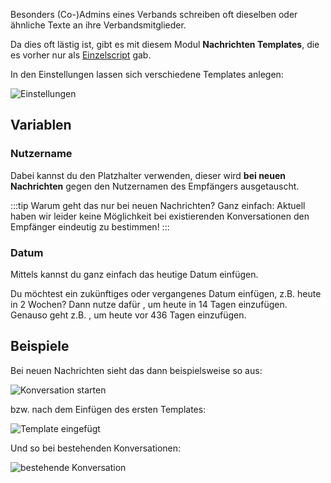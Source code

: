 Besonders (Co-)Admins eines Verbands schreiben oft dieselben oder ähnliche Texte an ihre Verbandsmitglieder.

Da dies oft lästig ist, gibt es mit diesem Modul **Nachrichten Templates**, die es vorher nur als [Einzelscript](https://forum.leitstellenspiel.de/index.php?thread/18912-skript-wunsch-autofill-f%C3%BCr-nachrichten/) gab.

In den Einstellungen lassen sich verschiedene Templates anlegen:

![Einstellungen](./settings.png)

## Variablen

### Nutzername

Dabei kannst du den Platzhalter <variable variable="username"/> verwenden, dieser wird **bei neuen Nachrichten** gegen den Nutzernamen des Empfängers ausgetauscht.

:::tip Warum geht das nur bei neuen Nachrichten?
Ganz einfach: Aktuell haben wir leider keine Möglichkeit bei existierenden Konversationen den Empfänger eindeutig zu bestimmen!
:::

### Datum

Mittels <variable variable="today"/> kannst du ganz einfach das heutige Datum einfügen.

Du möchtest ein zukünftiges oder vergangenes Datum einfügen, z.B. heute in 2 Wochen? Dann nutze dafür <variable variable="today+14"/>, um heute in  14 Tagen einzufügen. Genauso geht z.B. <variable variable="today-436"/>, um heute vor 436 Tagen einzufügen.


## Beispiele

Bei neuen Nachrichten sieht das dann beispielsweise so aus:

![Konversation starten](./new_message.png)

bzw. nach dem Einfügen des ersten Templates:

![Template eingefügt](./entered.png)

Und so bei bestehenden Konversationen:

![bestehende Konversation](./existing_messages.png)
